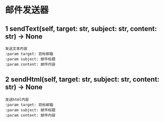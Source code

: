 # 邮件发送器

## 1 sendText(self, target: str, subject: str, content: str) -> None
```
发送文本内容
:param target: 目标邮箱
:param subject: 邮件标题
:param content: 邮件内容
```

## 2 sendHtml(self, target: str, subject: str, content: str) -> None
```
发送html内容
:param target: 目标邮箱
:param subject: 邮件标题
:param content: 邮件内容
```
